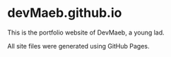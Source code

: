 # devMaeb.github.io
This is the portfolio website of DevMaeb, a young lad.

All site files were generated using GitHub Pages.
